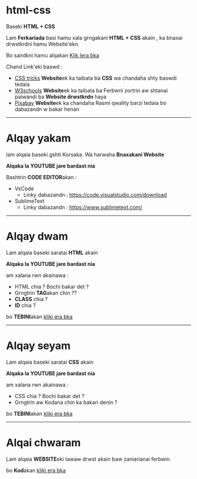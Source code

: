# html-css

Baseki **HTML + CSS**

Lam **Ferkariada** basi hamu xala grngakani **HTML + CSS** akain , ka bnaxai drwstkrdni hamu Website'ekn.

Bo sairdkni hamu alqakan [Klik lera bka]()


Chand Link'eki baswd :

* [CSS tricks](https://css-tricks.com/) 
  **Website**ek ka taibata ba **CSS** wa chandaha shty baswdi tedaia
* [W3schools](https://www.w3schools.com/)
  **Website**ek ka taibata ba Ferbwni zortrin aw shtanai paiwandi ba **Website drwstkrdn** haya
* [Pixabay](https://pixabay.com/)
  **Website**ek ka chandaha Rasmi qwality barzi tedaia bo dabazandn w bakar henan

-----------------------------------------------

# Alqay yakam

lam alqaia baseki gshti Korsaka. Wa harwaha **Bnaxakani Website**

**Alqaka la YOUTUBE jare bardast nia**


Bashtrin **CODE EDITOR**akan :

* VsCode
  * Linky dabazandn : https://code.visualstudio.com/download
* SublimeText
  * Linky dabazandn : https://www.sublimetext.com/

----------------------------------------------------------
# Alqay dwam

Lam alqaia baseki saratai **HTML** akain

**Alqaka la YOUTUBE jare bardast nia**

am xalana rwn akainawa :

* HTML chia ? Bochi bakar det ?
* Grngtrin **TAG**akan chin ??
* **CLASS** chia ?
* **ID** chia ?

bo **TEBINI**akan [kliki era bka](https://github.com/k97-Media/html-css/blob/main/lesson2.md)

----------------------------------------

# Alqay seyam

Lam alqaia baseki saratai **CSS** akain

**Alqaka la YOUTUBE jare bardast nia**

am xalana rwn akainawa :

* CSS chia ? Bochi bakar det ?
* Grngtrin aw Kodana chin ka bakari denin ?

bo **TEBINI**akan [kliki era bka](https://github.com/k97-Media/html-css/blob/main/lesson3.md)

----------------------------------------------

# Alqai chwaram

Lam alqaia **WEBSITE**eki tawaw drwst akain baw zaniarianai ferbwin.

bo **Kod**akan [kliki era bka]()
